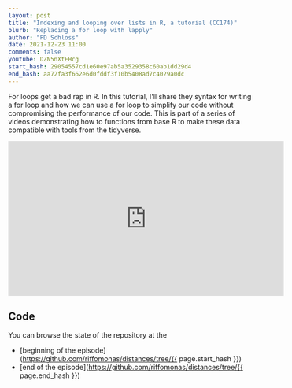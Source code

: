 ```yaml
---
layout: post
title: "Indexing and looping over lists in R, a tutorial (CC174)"
blurb: "Replacing a for loop with lapply"
author: "PD Schloss"
date: 2021-12-23 11:00
comments: false
youtube: DZN5nXtEHcg
start_hash: 29054557cd1e60e97ab5a3529358c60ab1dd29d4
end_hash: aa72fa3f662e6d0fddf3f10b5408ad7c4029a0dc
---
```


For loops get a bad rap in R. In this tutorial, I'll share they syntax for writing a for loop and how we can use a for loop to simplify our code without compromising the performance of our code. This is part of a series of videos demonstrating how to functions from base R to make these data compatible with tools from the tidyverse.


<iframe style="margin: 0 auto;display:block;" width="560" height="315" src="https://www.youtube.com/embed/{{ page.youtube }}" frameborder="0" allow="accelerometer; autoplay; encrypted-media; gyroscope; picture-in-picture" allowfullscreen></iframe>


## Code

You can browse the state of the repository at the
* [beginning of the episode](https://github.com/riffomonas/distances/tree/{{ page.start_hash }})
* [end of the episode](https://github.com/riffomonas/distances/tree/{{ page.end_hash }})
